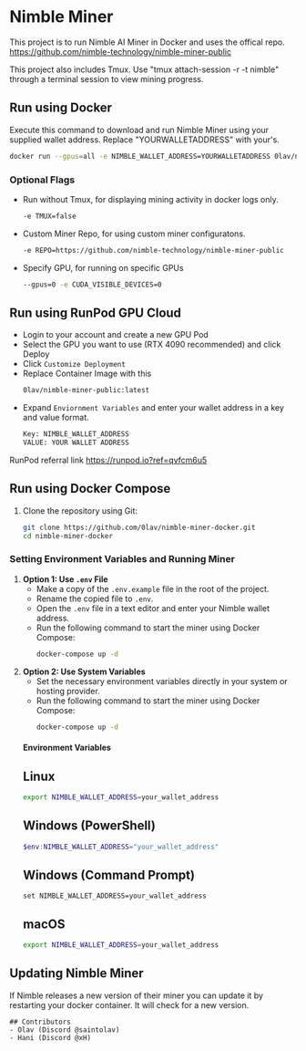 # Nimble Miner

This project is to run Nimble AI Miner in Docker and uses the offical repo.
https://github.com/nimble-technology/nimble-miner-public

This project also includes Tmux. Use "tmux attach-session -r -t nimble" through a terminal session to view mining progress.

## Run using Docker

Execute this command to download and run Nimble Miner using your supplied wallet address. Replace "YOURWALLETADDRESS" with your's.

  ```sh
  docker run --gpus=all -e NIMBLE_WALLET_ADDRESS=YOURWALLETADDRESS 0lav/nimble-miner-public
  ```
  ### Optional Flags
  - Run without Tmux, for displaying mining activity in docker logs only.
    ```sh
    -e TMUX=false
  - Custom Miner Repo, for using custom miner configuratons.
    ```sh
    -e REPO=https://github.com/nimble-technology/nimble-miner-public
  - Specify GPU, for running on specific GPUs
    ```sh
    --gpus=0 -e CUDA_VISIBLE_DEVICES=0
## Run using RunPod GPU Cloud
- Login to your account and create a new GPU Pod
- Select the GPU you want to use (RTX 4090 recommended) and click Deploy
- Click `Customize Deployment`
- Replace Container Image with this
  ```sh
  0lav/nimble-miner-public:latest

- Expand `Enviornment Variables` and enter your wallet address in a key and value format.
  ```sh
  Key: NIMBLE_WALLET_ADDRESS
  VALUE: YOUR WALLET ADDRESS
  
RunPod referral link https://runpod.io?ref=qvfcm6u5 

## Run using Docker Compose

1. Clone the repository using Git:

   ```sh
   git clone https://github.com/0lav/nimble-miner-docker.git
   cd nimble-miner-docker
   
### Setting Environment Variables and Running Miner

1. **Option 1: Use `.env` File**
   - Make a copy of the `.env.example` file in the root of the project.
   - Rename the copied file to `.env`.
   - Open the `.env` file in a text editor and enter your Nimble wallet address.
   - Run the following command to start the miner using Docker Compose:
     ```sh
     docker-compose up -d
     
2. **Option 2: Use System Variables**
   - Set the necessary environment variables directly in your system or hosting provider.
   - Run the following command to start the miner using Docker Compose:
     ```sh
     docker-compose up -d

    #### Environment Variables 
    ## Linux
    ```sh
    export NIMBLE_WALLET_ADDRESS=your_wallet_address
    ```
    ## Windows (PowerShell)
    ```powershell
    $env:NIMBLE_WALLET_ADDRESS="your_wallet_address"
    ```
    ## Windows (Command Prompt)
    ```batch
    set NIMBLE_WALLET_ADDRESS=your_wallet_address
    ```
    ## macOS
    ```sh
    export NIMBLE_WALLET_ADDRESS=your_wallet_address
    ```
## Updating Nimble Miner
   If Nimble releases a new version of their miner you can update it by restarting your docker container. It will check for a new version. 
```
## Contributors
- Olav (Discord @saintolav)
- Hani (Discord @xH)
